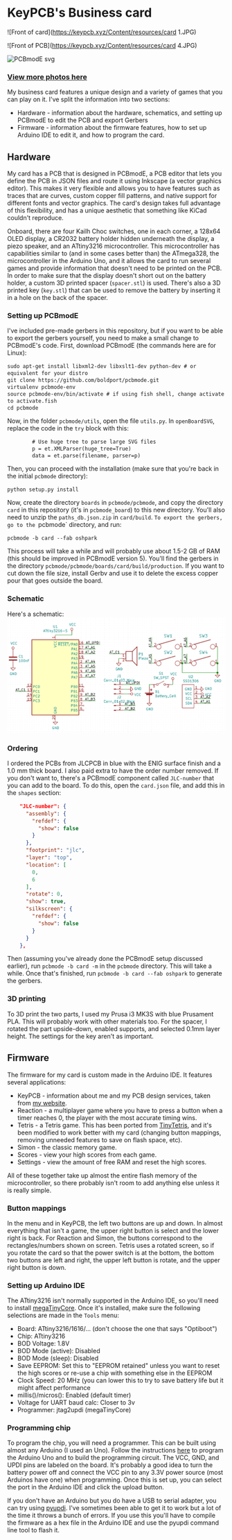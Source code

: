 # KeyPCB's Business card

![Front of card](https://keypcb.xyz/Content/resources/card 1.JPG)

![Front of PCB](https://keypcb.xyz/Content/resources/card 4.JPG)

![PCBmodE svg](https://i.vgy.me/M6qAQc.png)

### [View more photos here](photos.md)

My business card features a unique design and a variety of games that you can play on it. I've split the information into two sections:

 - Hardware - information about the hardware, schematics, and setting up PCBmodE to edit the PCB and export Gerbers
 - Firmware - information about the firmware features, how to set up Arduino IDE to edit it, and how to program the card.

## Hardware
My card has a PCB that is designed in PCBmodE, a PCB editor that lets you define the PCB in JSON files and route it using Inkscape (a vector graphics editor). This makes it very flexible and allows you to have features such as traces that are curves, custom copper fill patterns, and native support for different fonts and vector graphics. The card's design takes full advantage of this flexibility, and has a unique aesthetic that something like KiCad couldn't reproduce. 

Onboard, there are four Kailh Choc switches, one in each corner, a 128x64 OLED display, a CR2032 battery holder hidden underneath the display, a piezo speaker, and an ATtiny3216 microcontroller. This microcontroller has capabilities similar to (and in some cases better than) the ATmega328, the microcontroller in the Arduino Uno, and it allows the card to run several games and provide information that doesn't need to be printed on the PCB. In order to make sure that the display doesn't short out on the battery holder, a custom 3D printed spacer (`spacer.stl`) is used. There's also a 3D printed key (`key.stl`) that can be used to remove the battery by inserting it in a hole on the back of the spacer. 

### Setting up PCBmodE
I've included pre-made gerbers in this repository, but if you want to be able to export the gerbers yourself, you need to make a small change to PCBmodE's code. First, download PCBmodE (the commands here are for Linux):

```
sudo apt-get install libxml2-dev libxslt1-dev python-dev # or equivalent for your distro
git clone https://github.com/boldport/pcbmode.git
virtualenv pcbmode-env
source pcbmode-env/bin/activate # if using fish shell, change activate to activate.fish
cd pcbmode
```

Now, in the folder `pcbmode/utils`, open the file `utils.py`. In `openBoardSVG`, replace the code in the `try` block with this:

```
        # Use huge tree to parse large SVG files
        p = et.XMLParser(huge_tree=True)
        data = et.parse(filename, parser=p)
```

Then, you can proceed with the installation (make sure that you're back in the initial `pcbmode` directory):

```
python setup.py install
```

Now, create the directory `boards` in `pcbmode/pcbmode`, and copy the directory `card` in this repository (it's in `pcbmode_board`) to this new directory. You'll also need to unzip the `paths_db.json.zip` in `card/build`. `To export the gerbers, go to the `pcbmode` directory, and run:

```
pcbmode -b card --fab oshpark
```

This process will take a while and will probably use about 1.5-2 GB of RAM (this should be improved in PCBmodE version 5). You'll find the gerbers in the directory `pcbmode/pcbmode/boards/card/build/production`. If you want to cut down the file size, install Gerbv and use it to delete the excess copper pour that goes outside the board. 

### Schematic
Here's a schematic:
![Schematic](schematic.png)

### Ordering
I ordered the PCBs from JLCPCB in blue with the ENIG surface finish and a 1.0 mm thick board. I also paid extra to have the order number removed. If you don't want to, there's a PCBmodE component called `JLC-number` that you can add to the board. To do this, open the `card.json` file, and add this in the `shapes` section:

```json
    "JLC-number": {
      "assembly": {
        "refdef": {
          "show": false
        }
      }, 
      "footprint": "jlc", 
      "layer": "top", 
      "location": [
        0, 
        6
      ], 
      "rotate": 0, 
      "show": true, 
      "silkscreen": {
        "refdef": {
          "show": false
        }
      }
    },
```

Then (assuming you've already done the PCBmodE setup discussed earlier), run `pcbmode -b card -m` in the `pcbmode` directory. This will take a while. Once that's finished, run `pcbmode -b card --fab oshpark` to generate the gerbers.

### 3D printing
To 3D print the two parts, I used my Prusa i3 MK3S with blue Prusament PLA. This will probably work with other materials too. For the spacer, I rotated the part upside-down, enabled supports, and selected 0.1mm layer height. The settings for the key aren't as important.

## Firmware
The firmware for my card is custom made in the Arduino IDE. It features several applications:

 - KeyPCB - information about me and my PCB design services, taken from [my website](https://keypcb.xyz).
 - Reaction - a multiplayer game where you have to press a button when a timer reaches 0, the player with the most accurate timing wins.
 - Tetris - a Tetris game. This has been ported from [TinyTetris](https://github.com/AJRussell/Tiny-Tetris), and it's been modified to work better with my card (changing button mappings, removing unneeded features to save on flash space, etc).
 - Simon - the classic memory game.
 - Scores - view your high scores from each game.
 - Settings - view the amount of free RAM and reset the high scores.

All of these together take up almost the entire flash memory of the microcontroller, so there probably isn't room to add anything else unless it is really simple.

### Button mappings
In the menu and in KeyPCB, the left two buttons are up and down. In almost everything that isn't a game, the upper right button is select and the lower right is back. For Reaction and Simon, the buttons correspond to the rectangles/numbers shown on screen. Tetris uses a rotated screen, so if you rotate the card so that the power switch is at the bottom, the bottom two buttons are left and right, the upper left button is rotate, and the upper right button is down.

### Setting up Arduino IDE
The ATtiny3216 isn't normally supported in the Arduino IDE, so you'll need to install [megaTinyCore](https://github.com/SpenceKonde/megaTinyCore/blob/master/Installation.md). Once it's installed, make sure the following selections are made in the `Tools` menu:

 - Board: ATtiny3216/1616/... (don't choose the one that says "Optiboot")
 - Chip: ATtiny3216
 - BOD Voltage: 1.8V
 - BOD Mode (active): Disabled
 - BOD Mode (sleep): Disabled
 - Save EEPROM: Set this to "EEPROM retained" unless you want to reset the high scores or re-use a chip with something else in the EEPROM
 - Clock Speed: 20 MHz (you can lower this to try to save battery life but it might affect performance
 - millis()/micros(): Enabled (default timer)
 - Voltage for UART baud calc: Closer to 3v
 - Programmer: jtag2updi (megaTinyCore)

### Programming chip
To program the chip, you will need a programmer. This can be built using almost any Arduino (I used an Uno). Follow the instructions [here](https://github.com/SpenceKonde/jtag2updi) to program the Arduino Uno and to build the programming circuit. The VCC, GND, and UPDI pins are labeled on the board. It's probably a good idea to turn the battery power off and connect the VCC pin to any 3.3V power source (most Arduinos have one) when programming. Once this is set up, you can select the port in the Arduino IDE and click the upload button. 

If you don't have an Arduino but you do have a USB to serial adapter, you can try using [pyupdi](https://github.com/mraardvark/pyupdi). I've sometimes been able to get it to work but a lot of the time it throws a bunch of errors. If you use this you'll have to compile the firmware as a hex file in the Arduino IDE and use the pyupdi command line tool to flash it. 
